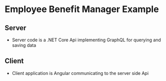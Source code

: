 # Employee Benefit Manager Example

## Server
- Server code is a .NET Core Api implementing GraphQL for querying and saving data

## Client
- Client application is Angular communicating to the server side Api
